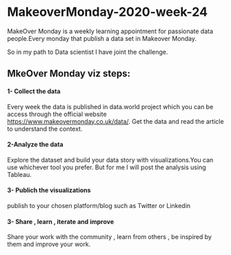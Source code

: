 # MakeoverMonday-2020-week-24

MakeOver Monday is a weekly learning appointment for passionate data people.Every monday that publish a data set in Makeover Monday.

So in my path to Data scientist I have joint the challenge.

<h2> MkeOver Monday viz steps:</h2>

<h4> 1- Collect the data </h4>

Every week the data is published in data.world project which you can be access through the official website https://www.makeovermonday.co.uk/data/. 
Get the data and read the article to understand the context.

<h4> 2-Analyze the data</h4>

Explore the dataset and build your data story with visualizations.You can use whichever tool you prefer. But for me I will post the analysis using Tableau.

<h4> 3- Publich the visualizations </h4>

publish to your chosen platform/blog such as Twitter or Linkedin

<h4> 3- Share , learn , iterate and improve </h4>

Share your work with the community , learn from others , be inspired by them and improve your work. 


